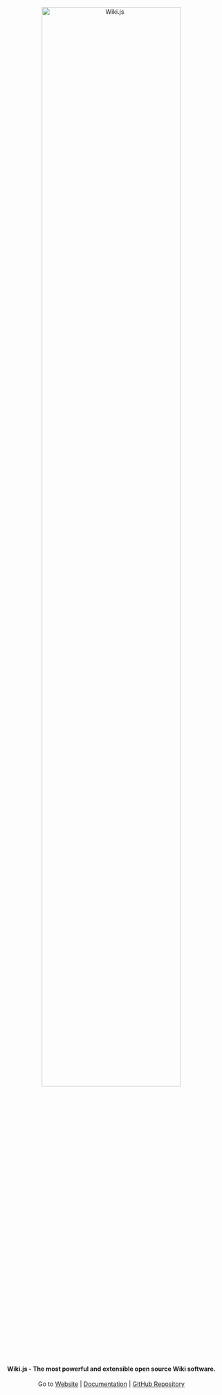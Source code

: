 <div align="center">
  
  <img src="https://static.requarks.io/logo/wikijs-full.svg" alt="Wiki.js" width="80%" />
  
  #### Wiki.js - The most powerful and extensible open source Wiki software.
  
  Go to [Website](https://js.wiki) | [Documentation](https://docs.requarks.io) | [GitHub Repository](https://github.com/requarks/wiki) 
  
</div>

